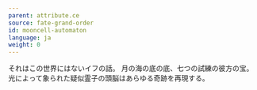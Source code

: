 ```yaml
---
parent: attribute.ce
source: fate-grand-order
id: mooncell-automaton
language: ja
weight: 0
---
```


それはこの世界にはないイフの話。
月の海の底の底、七つの試練の彼方の宝。
光によって象られた疑似霊子の頭脳はあらゆる奇跡を再現する。
